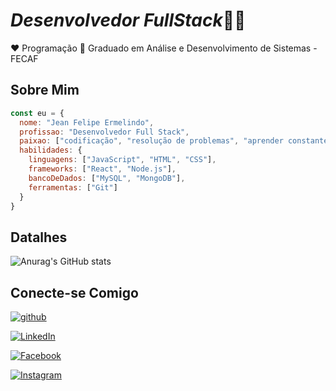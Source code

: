 # *Desenvolvedor FullStack*👨‍💻

❤️ Programação
📜 Graduado em Análise e Desenvolvimento de Sistemas - FECAF

## Sobre Mim

```javascript
const eu = {
  nome: "Jean Felipe Ermelindo",
  profissao: "Desenvolvedor Full Stack",
  paixao: ["codificação", "resolução de problemas", "aprender constantemente"],
  habilidades: {
    linguagens: ["JavaScript", "HTML", "CSS"],
    frameworks: ["React", "Node.js"],
    bancoDeDados: ["MySQL", "MongoDB"],
    ferramentas: ["Git"]
  }
}
```

## Datalhes
![Anurag's GitHub stats](https://github-readme-stats.vercel.app/api?username=jefelipe&show_icons=true&theme=tokyonight)

## Conecte-se Comigo
[![github](https://img.shields.io/badge/github-000?style=for-the-badge&logo=github)](https://www.github.com/jefelipe/)

[![LinkedIn](https://img.shields.io/badge/LinkedIn-000?style=for-the-badge&logo=linkedin&logoColor=0E76A8)](https://www.linkedin.com/in/jean-felipe/)

[![Facebook](https://img.shields.io/badge/Facebook-000?style=for-the-badge&logo=facebook)](https://www.facebook.com/jean-felipe-ermelindo/)

[![Instagram](https://img.shields.io/badge/Instagram-000?style=for-the-badge&logo=instagram)](https://www.instagram.com/jeann_fee/)
